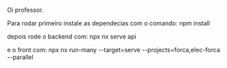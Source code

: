 Oi professor.

Para rodar primeiro instale as dependecias com o comando: npm install

depois rode o backend com: npx nx serve api

e o front com: npx nx run-many --target=serve --projects=forca,elec-forca --parallel
